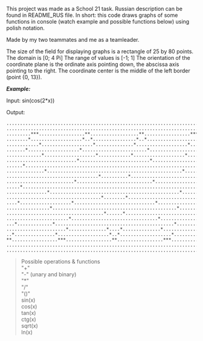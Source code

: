 This project was made as a School 21 task. Russian description can be found in README_RUS file. In short: this code draws graphs of some functions in console (watch example and possible functions below) using polish notation.

Made by my two teammates and me as a teamleader.

The size of the field for displaying graphs is a rectangle of 25 by 80 points.
The domain is [0; 4 Pi]
The range of values is [-1; 1]
The orientation of the coordinate plane is the ordinate axis pointing down, the abscissa axis pointing to the right.
The coordinate center is the middle of the left border (point {0, 13}).

 ***Example:*** 

Input: sin(cos(2*x))

Output:

```
................................................................................
................................................................................
.........***.................**..................**.................***.........
........*...................*..*................*..*...................*........
............*...................*..............*...................*............
.......*...................*........................*...................*.......
.............*...................*............*...................*.............
..........................*..........................*..........................
......*..................................................................*......
..............*..................................................*..............
..................................*..........*..................................
.........................*............................*.........................
.....*....................................................................*.....
...............*................................................*...............
...................................*........*...................................
....*...................*..............................*...................*....
................*..............................................*................
....................................*......*....................................
.......................*................................*.......................
...*.............*............................................*.............*...
......................*..............*....*..............*......................
..*...............*...................*..*...................*...............*..
**.................***.................**.................***.................**
................................................................................
................................................................................
```

> Possible operations & functions \
> "+" \
> "-" (unary and binary) \
> "*" \
> "/" \
> "()" \
> sin(x) \
> cos(x) \
> tan(x) \
> ctg(x) \
> sqrt(x) \
> ln(x)
